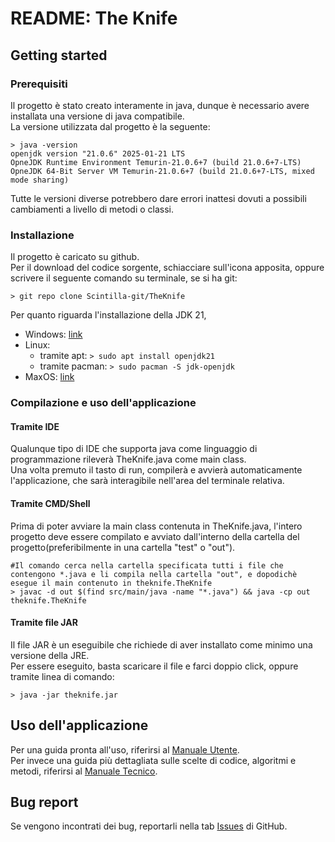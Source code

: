 # README: The Knife
## Getting started
### Prerequisiti
Il progetto è stato creato interamente in java, dunque è necessario avere installata una versione di java compatibile.  
La versione utilizzata dal progetto è la seguente:  
```shell
> java -version
openjdk version "21.0.6" 2025-01-21 LTS
OpneJDK Runtime Environment Temurin-21.0.6+7 (build 21.0.6+7-LTS)
OpneJDK 64-Bit Server VM Temurin-21.0.6+7 (build 21.0.6+7-LTS, mixed mode sharing)
```
Tutte le versioni diverse potrebbero dare errori inattesi dovuti a possibili cambiamenti a livello di metodi o classi.  

### Installazione
Il progetto è caricato su github.  
Per il download del codice sorgente, schiacciare sull'icona apposita, oppure scrivere il seguente comando su terminale, se si ha git:
```shell
> git repo clone Scintilla-git/TheKnife
```

Per quanto riguarda l'installazione della JDK 21,  
- Windows: [link](https://download.java.net/java/GA/jdk21.0.2/f2283984656d49d69e91c558476027ac/13/GPL/openjdk-21.0.2_windows-x64_bin.zip)
- Linux:  
  - tramite apt: ```> sudo apt install openjdk21```
  - tramite pacman: ```> sudo pacman -S jdk-openjdk```
- MaxOS: [link](https://download.java.net/java/GA/jdk21.0.2/f2283984656d49d69e91c558476027ac/13/GPL/openjdk-21.0.2_macos-x64_bin.tar.gz)

### Compilazione e uso dell'applicazione
#### Tramite IDE
Qualunque tipo di IDE che supporta java come linguaggio di programmazione rileverà TheKnife.java come main class.  
Una volta premuto il tasto di run, compilerà e avvierà automaticamente l'applicazione, che sarà interagibile nell'area del terminale relativa.

#### Tramite CMD/Shell
Prima di poter avviare la main class contenuta in TheKnife.java, l'intero progetto deve essere compilato e avviato dall'interno della cartella del progetto(preferibilmente in una cartella "test" o "out").  
```shell
#Il comando cerca nella cartella specificata tutti i file che contengono *.java e li compila nella cartella "out", e dopodichè esegue il main contenuto in theknife.TheKnife
> javac -d out $(find src/main/java -name "*.java") && java -cp out theknife.TheKnife
```

#### Tramite file JAR
Il file JAR è un eseguibile che richiede di aver installato come minimo una versione della JRE.  
Per essere eseguito, basta scaricare il file e farci doppio click, oppure tramite linea di comando:
```shell
> java -jar theknife.jar
```

## Uso dell'applicazione
Per una guida pronta all'uso, riferirsi al [Manuale Utente](/doc/TheKnife%20-%20Manuale%20Utente.pdf).  
Per invece una guida più dettagliata sulle scelte di codice, algoritmi e metodi, riferirsi al [Manuale Tecnico](/doc/The%20Knife%20-%20Manuale%20Tecnico.pdf).  

## Bug report
Se vengono incontrati dei bug, reportarli nella tab [Issues](github.com/Scintilla-git/TheKnife/Issues) di GitHub.  
